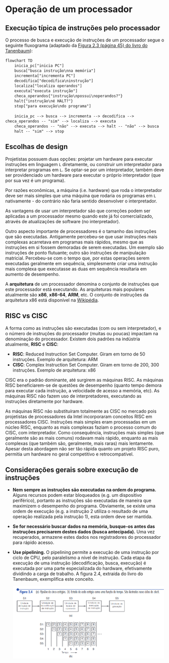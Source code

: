 # Operação de um processador

## Execução típica de instruções pelo processador

O processo de busca e execução de instruções de um processador segue o seguinte fluxograma (adaptado da <a href="tanenbaum.pdf#page=64">Figura 2.3 (página 45) do livro do
Tanenbaum</a>):

```mermaid
flowchart TD
    inicia_pc["inicia PC"]
    busca["busca instrução\nna memória"]
    incrementa["incrementa PC"]
    decodifica["decodifica\ninstrução"]
    localiza["localiza operandos"]
    executa["executa instrução"]
    checa_operandos{"instrução\npossui\noperandos?"}
    halt{"instrução\né HALT?"}
    stop["para execução\ndo programa"]
    
    inicia_pc --> busca --> incrementa --> decodifica --> checa_operandos -- "sim" --> localiza --> executa
    checa_operandos -- "não" --> executa --> halt -- "não" --> busca
    halt -- "sim" --> stop
```

## Escolhas de design

Projetistas possuem duas opções: projetar um hardware para executar instruções em linguagem `L` 
diretamente, ou construir um interpretador para interpretar programas em `L`. Se
optar-se por um interpretador, também deve ser providenciado um hardware para executar
o próprio interpretador (que por sua vez é um programa).

Por razões econômicas, a máquina (i.e. hardware) que roda o interpretador deve ser 
mais simples que uma máquina que rodaria os programas em `L` nativamente - do 
contrário não faria sentido desenvolver o interpretador.

As vantagens de usar um interpretador são que correções podem ser aplicadas a um
processador mesmo quando este já foi comercializado, através de atualizações de 
software (no interpretador).

Outro aspecto importante de processadores é o tamanho das instruções que 
são executadas. Antigamente percebeu-se que usar instruções mais complexas 
acarretava em programas mais rápidos, mesmo que as instruções em si fossem
 demoradas de serem executadas. Um exemplo são instruções de ponto flutuante;
outro são instruções de manipulação matricial. Percebeu-se com o tempo que, por estas 
operações serem executadas geralmente em sequência, simplesmente criar uma instrução 
mais complexa que executasse as duas em sequência resultaria em aumento de desempenho. 

A **arquitetura** de um processador denomina o conjunto de instruções que este processador está executando. As arquiteturas mais populares atualmente são **x86**, **x86-64**, **ARM**, etc. O conjunto de instruções da arquitetura x86 está disponível
na [Wikipédia](https://en.wikipedia.org/wiki/X86_instruction_listings).


## RISC vs CISC

A forma como as instruções são executadas (com ou sem interpretador), e o 
número de instruções do processador (muitas ou poucas) impactam na 
denominação do processador. Existem dois padrões na indústria atualmente, 
**RISC** e **CISC**: 

* **RISC**: Reduced Instruction Set Computer. Giram em torno de 50 instruções.
  Exemplo de arquitetura: ARM 
* **CISC**: Complex Instruction Set Computer. Giram em torno de 200, 300 instruções.
  Exemplo de arquitetura: x86

CISC era o padrão dominante, até surgirem as 
máquinas RISC. As máquinas RISC beneficiarem-se de questões de desempenho 
(quanto tempo demora para executar cada instrução, a velocidade de acesso 
a memória, etc). As máquinas RISC não fazem uso de interpretadores, 
executando as instruções diretamente por hardware.

As máquinas RISC não substituíram totalmente as CISC no mercado pois projetistas de
processadores da Intel incorporaram conceitos RISC em processadores CISC. Instruções
mais simples eram processadas em um núcleo RISC, enquanto as mais complexas faziam
o processo comum do CISC, com interpretador. Como consequência, instruções mais
simples (que geralmente são as mais comuns) rodavam mais rápido, enquanto as mais
complexas (que também são, geralmente, mais raras) mais lentamente. Apesar desta
abordagem não ser tão rápida quanto um projeto RISC puro, permitia um hardware no
geral competitivo e retrocompatível.


## Considerações gerais sobre execução de instruções

* **Nem sempre as instruções são executadas na ordem do programa.** Alguns recursos 
  podem estar bloqueados (e.g. um dispositivo periférico), portanto as instruções
  são executadas de maneira que maximizem o desempenho do programa. Obviamente,
  se existe uma ordem de execução (e.g. a instrução 2 utiliza o resultado de uma
  operação realizada pela instrução 1), esta ordem deve ser mantida.
* **Se for necessário buscar dados na memória, busque-os antes das instruções 
  precisarem destes dados (busca antecipada).** Uma vez recuperados, armazene estes dados
  nos registradores do processador para rápido acesso.
* **Use pipelining.** O pipelining permite a execução de uma instrução por ciclo de CPU, 
  pelo paralelismo a nível de instrução. Cada etapa da execução de uma instrução 
  (decodificação, busca, execução) é executada por uma parte especializada do hardware, 
  efetivamente dividindo a carga de trabalho. A figura 2.4, extraída do livro do Tanenbaum, exemplifica este conceito.

  ![pipelining](../imagens/pipelining.png)
